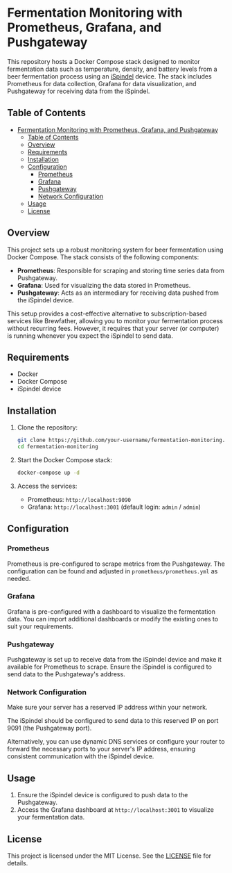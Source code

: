 # Fermentation Monitoring with Prometheus, Grafana, and Pushgateway

This repository hosts a Docker Compose stack designed to monitor fermentation data such as temperature, density, and battery levels from a beer fermentation process using an [iSpindel](https://github.com/universam1/iSpindel) device. The stack includes Prometheus for data collection, Grafana for data visualization, and Pushgateway for receiving data from the iSpindel.

## Table of Contents

- [Fermentation Monitoring with Prometheus, Grafana, and Pushgateway](#fermentation-monitoring-with-prometheus-grafana-and-pushgateway)
  - [Table of Contents](#table-of-contents)
  - [Overview](#overview)
  - [Requirements](#requirements)
  - [Installation](#installation)
  - [Configuration](#configuration)
    - [Prometheus](#prometheus)
    - [Grafana](#grafana)
    - [Pushgateway](#pushgateway)
    - [Network Configuration](#network-configuration)
  - [Usage](#usage)
  - [License](#license)

## Overview

This project sets up a robust monitoring system for beer fermentation using Docker Compose. The stack consists of the following components:

-   **Prometheus**: Responsible for scraping and storing time series data from Pushgateway.
-   **Grafana**: Used for visualizing the data stored in Prometheus.
-   **Pushgateway**: Acts as an intermediary for receiving data pushed from the iSpindel device.

This setup provides a cost-effective alternative to subscription-based services like Brewfather, allowing you to monitor your fermentation process without recurring fees. However, it requires that your server (or computer) is running whenever you expect the iSpindel to send data.

## Requirements

-   Docker
-   Docker Compose
-   iSpindel device

## Installation

1. Clone the repository:

    ```sh
    git clone https://github.com/your-username/fermentation-monitoring.git
    cd fermentation-monitoring
    ```

2. Start the Docker Compose stack:

    ```sh
    docker-compose up -d
    ```

3. Access the services:
    - Prometheus: `http://localhost:9090`
    - Grafana: `http://localhost:3001` (default login: `admin` / `admin`)

## Configuration

### Prometheus

Prometheus is pre-configured to scrape metrics from the Pushgateway. The configuration can be found and adjusted in `prometheus/prometheus.yml` as needed.

### Grafana

Grafana is pre-configured with a dashboard to visualize the fermentation data. You can import additional dashboards or modify the existing ones to suit your requirements.

### Pushgateway

Pushgateway is set up to receive data from the iSpindel device and make it available for Prometheus to scrape. Ensure the iSpindel is configured to send data to the Pushgateway's address.

### Network Configuration

Make sure your server has a reserved IP address within your network.

The iSpindel should be configured to send data to this reserved IP on port 9091 (the Pushgateway port).

Alternatively, you can use dynamic DNS services or configure your router to forward the necessary ports to your server's IP address, ensuring consistent communication with the iSpindel device.

## Usage

1. Ensure the iSpindel device is configured to push data to the Pushgateway.
2. Access the Grafana dashboard at `http://localhost:3001` to visualize your fermentation data.

## License

This project is licensed under the MIT License. See the [LICENSE](LICENSE) file for details.
